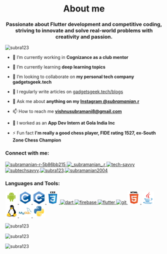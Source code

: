<h1 align="center">About me</h1>
<h3 align="center">Passionate about Flutter development and competitive coding, striving to innovate and solve real-world problems with creativity and passion.</h3>

<p align="left">
  <img src="https://komarev.com/ghpvc/?username=subra123&label=Profile%20views&color=0e75b6&style=flat" alt="subra123" />
</p>

- 🔭 I’m currently working in **Cognizance as a club mentor**

- 🌱 I’m currently learning **deep learning topics**

- 👯 I’m looking to collaborate on **my personal tech company gadgetsgeek.tech**

- 📝 I regularly write articles on [gadgetsgeek.tech/blogs](https://gadgetsgeek.tech/blog)

- 💬 Ask me about **anything on my [Instagram @_subramanian_.r](https://instagram.com/_subramanian_.r)**

- 📫 How to reach me **vishnusubramani8@gmail.com**

- 📄 I worked as an **App Dev Intern at Gola India Inc**

- ⚡ Fun fact **I'm really a good chess player, FIDE rating 1527, ex-South Zone Chess Champion**

<h3 align="left">Connect with me:</h3>
<p align="left">
  <a href="https://linkedin.com/in/subramanian-r-5b86bb215" target="blank">
    <img align="center" src="https://raw.githubusercontent.com/rahuldkjain/github-profile-readme-generator/master/src/images/icons/Social/linked-in-alt.svg" alt="subramanian-r-5b86bb215" height="30" width="40" />
  </a>
  <a href="https://instagram.com/_subramanian_.r" target="blank">
    <img align="center" src="https://raw.githubusercontent.com/rahuldkjain/github-profile-readme-generator/master/src/images/icons/Social/instagram.svg" alt="_subramanian_.r" height="30" width="40" />
  </a>
  <a href="https://www.youtube.com/c/tech-savvy" target="blank">
    <img align="center" src="https://raw.githubusercontent.com/rahuldkjain/github-profile-readme-generator/master/src/images/icons/Social/youtube.svg" alt="tech-savvy" height="30" width="40" />
  </a>
  <a href="https://www.codechef.com/users/subtechsavvy" target="blank">
    <img align="center" src="https://cdn.jsdelivr.net/npm/simple-icons@3.1.0/icons/codechef.svg" alt="subtechsavvy" height="30" width="40" />
  </a>
  <a href="https://codeforces.com/profile/subra123" target="blank">
    <img align="center" src="https://raw.githubusercontent.com/rahuldkjain/github-profile-readme-generator/master/src/images/icons/Social/codeforces.svg" alt="subra123" height="30" width="40" />
  </a>
  <a href="https://www.leetcode.com/subramanian2004" target="blank">
    <img align="center" src="https://raw.githubusercontent.com/rahuldkjain/github-profile-readme-generator/master/src/images/icons/Social/leet-code.svg" alt="subramanian2004" height="30" width="40" />
  </a>
</p>

<h3 align="left">Languages and Tools:</h3>
<p align="left">
  <a href="https://developer.android.com" target="_blank" rel="noreferrer">
    <img src="https://raw.githubusercontent.com/devicons/devicon/master/icons/android/android-original-wordmark.svg" alt="android" width="40" height="40"/>
  </a>
  <a href="https://www.cprogramming.com/" target="_blank" rel="noreferrer">
    <img src="https://raw.githubusercontent.com/devicons/devicon/master/icons/c/c-original.svg" alt="c" width="40" height="40"/>
  </a>
  <a href="https://www.w3schools.com/cpp/" target="_blank" rel="noreferrer">
    <img src="https://raw.githubusercontent.com/devicons/devicon/master/icons/cplusplus/cplusplus-original.svg" alt="cplusplus" width="40" height="40"/>
  </a>
  <a href="https://www.w3schools.com/css/" target="_blank" rel="noreferrer">
    <img src="https://raw.githubusercontent.com/devicons/devicon/master/icons/css3/css3-original-wordmark.svg" alt="css3" width="40" height="40"/>
  </a>
  <a href="https://dart.dev" target="_blank" rel="noreferrer">
    <img src="https://www.vectorlogo.zone/logos/dartlang/dartlang-icon.svg" alt="dart" width="40" height="40"/>
  </a>
  <a href="https://firebase.google.com/" target="_blank" rel="noreferrer">
    <img src="https://www.vectorlogo.zone/logos/firebase/firebase-icon.svg" alt="firebase" width="40" height="40"/>
  </a>
  <a href="https://flutter.dev" target="_blank" rel="noreferrer">
    <img src="https://www.vectorlogo.zone/logos/flutterio/flutterio-icon.svg" alt="flutter" width="40" height="40"/>
  </a>
  <a href="https://git-scm.com/" target="_blank" rel="noreferrer">
    <img src="https://www.vectorlogo.zone/logos/git-scm/git-scm-icon.svg" alt="git" width="40" height="40"/>
  </a>
  <a href="https://www.w3.org/html/" target="_blank" rel="noreferrer">
    <img src="https://raw.githubusercontent.com/devicons/devicon/master/icons/html5/html5-original-wordmark.svg" alt="html5" width="40" height="40"/>
  </a>
  <a href="https://www.java.com" target="_blank" rel="noreferrer">
    <img src="https://raw.githubusercontent.com/devicons/devicon/master/icons/java/java-original.svg" alt="java" width="40" height="40"/>
  </a>
  <a href="https://www.linux.org/" target="_blank" rel="noreferrer">
    <img src="https://raw.githubusercontent.com/devicons/devicon/master/icons/linux/linux-original.svg" alt="linux" width="40" height="40"/>
  </a>
  <a href="https://www.mysql.com/" target="_blank" rel="noreferrer">
    <img src="https://raw.githubusercontent.com/devicons/devicon/master/icons/mysql/mysql-original-wordmark.svg" alt="mysql" width="40" height="40"/>
  </a>
  <a href="https://www.python.org" target="_blank" rel="noreferrer">
    <img src="https://raw.githubusercontent.com/devicons/devicon/master/icons/python/python-original.svg" alt="python" width="40" height="40"/>
  </a>
</p>

<p><img align="center" src="https://github-readme-stats.vercel.app/api/top-langs?username=subra123&show_icons=true&locale=en&layout=compact" alt="subra123" /></p>

<p><img align="center" src="https://github-readme-stats.vercel.app/api?username=subra123&show_icons=true&locale=en" alt="subra123" /></p>

<p><img align="center" src="https://github-readme-streak-stats.herokuapp.com/?user=subra123&" alt="subra123" /></p>
